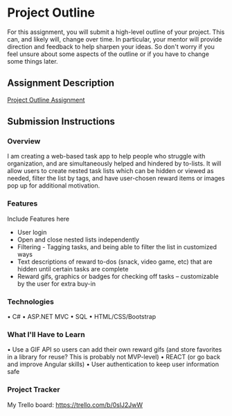 # Project Outline
For this assignment, you will submit a high-level outline of your project. This can, and likely will, change over time. In particular, your mentor will provide direction and feedback to help sharpen your ideas. So don't worry if you feel unsure about some aspects of the outline or if you have to change some things later.

## Assignment Description
[Project Outline Assignment](https://education.launchcode.org/liftoff/modules/assignments/project-outline)

## Submission Instructions

### Overview
I am creating a web-based task app to help people who struggle with organization, and are simultaneously helped and hindered by to-lists. It will allow users to create nested task lists which can be hidden or viewed as needed, filter the list by tags, and have user-chosen reward items or images pop up for additional motivation.

### Features
Include Features here
+ User login
+ Open and close nested lists independently
+ Filtering - Tagging tasks, and being able to filter the list in customized ways
+ Text descriptions of reward to-dos (snack, video game, etc) that are hidden until certain tasks are complete
+ Reward gifs, graphics or badges for checking off tasks – customizable by the user for extra buy-in

### Technologies
•	C#
•	ASP.NET MVC
•	SQL
•	HTML/CSS/Bootstrap

### What I'll Have to Learn
•	Use a GIF API so users can add their own reward gifs (and store favorites in a library for reuse? This is probably not MVP-level)
•	REACT (or go back and improve Angular skills)
•	User authentication to keep user information safe

### Project Tracker
My Trello board: https://trello.com/b/0slJ2JwW
